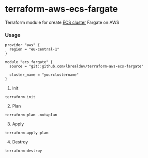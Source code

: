 # terraform-aws-ecs-fargate
Terraform module for create [ECS cluster](https://www.terraform.io/docs/providers/aws/r/ecs_cluster.html) Fargate on AWS


### Usage
```
provider "aws" {
  region = "eu-central-1"
}

module "ecs_fargate" {
  source = "git::github.com/lbrealdev/terraform-aws-ecs-fargate"

  cluster_name = "yourclustername"
}
```


1. Init
```
terraform init
```
2. Plan
```
terraform plan -out=plan
```
3. Apply
```
terraform apply plan
```
4. Destroy
```
terraform destroy
```